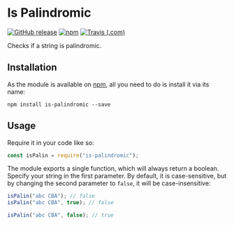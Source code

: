 # Is Palindromic

[![GitHub release](https://img.shields.io/github/release/haykam821/Is-Palindromic.svg?style=popout&label=github)](https://github.com/haykam821/Is-Palindromic/releases/latest)
[![npm](https://img.shields.io/npm/v/is-palindromic.svg?style=popout&colorB=red)](https://www.npmjs.com/package/is-palindromic)
[![Travis (.com)](https://img.shields.io/travis/com/haykam821/Is-Palindromic.svg?style=popout)](https://travis-ci.com/haykam821/Is-Palindromic)

Checks if a string is palindromic.

## Installation

As the module is available on [npm](https://www.npmjs.com/package/is-palindromic), all you need to do is install it via its name:

    npm install is-palindromic --save

## Usage

Require it in your code like so:

```js
const isPalin = require("is-palindromic");
```

The module exports a single function, which will always return a boolean. Specify your string in the first parameter. By default, it is case-sensitive, but by changing the second parameter to `false`, it will be case-insensitive:

```js
isPalin("abc CBA"); // false
isPalin("abc CBA", true); // false

isPalin("abc CBA", false); // true
```
